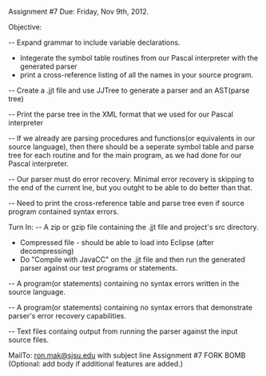Assignment #7
Due: Friday, Nov 9th, 2012.

Objective:

--  Expand grammar to include variable declarations. 
 * Integerate the symbol table routines from our Pascal interpreter with the generated parser 
 * print a cross-reference listing of all the names in your source program.

-- Create a .jjt file and use JJTree to generate a parser and an AST(parse tree)

-- Print the parse tree in the XML format that we used for our Pascal interpreter

-- If we already are parsing procedures and functions(or equivalents in our source language), then there should be a seperate symbol table and parse tree for each routine and for the main program, as we had done for our Pascal interpreter.

-- Our parser must do error recovery. Minimal error recovery is skipping to the end of the current lne, but you outght to be able to do better than that.

-- Need to print the cross-reference table and parse tree even if source program contained syntax errors.

Turn In:
 -- A zip or gzip file containing the .jjt file and project's src directory. 
   * Compressed file - should be able to load into Eclipse (after decompressing)
   * Do "Compile with JavaCC" on the .jjt file and then run the generated parser     against our test programs or statements.

 -- A program(or statements) containing no syntax errors written in the source 
    language.
 
 -- A program(or statements) containing no syntax errors that demonstrate 
    parser's error recovery capabilities.
 
 -- Text files containg output from running the parser against the input source 
    files.

MailTo: 
       ron.mak@sjsu.edu with subject line Assignment #7 FORK BOMB 
       (Optional: add body if additional features are added.)

